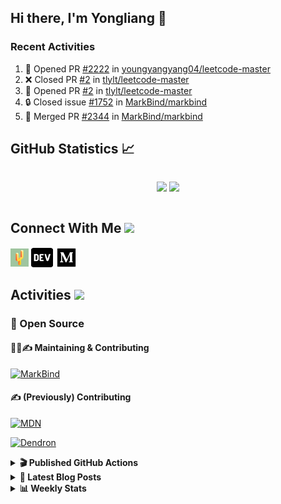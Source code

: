 ## Hi there, I'm Yongliang 👋

### Recent Activities

<!--START_SECTION:activity-->
1. 💪 Opened PR [#2222](https://github.com/youngyangyang04/leetcode-master/pull/2222) in [youngyangyang04/leetcode-master](https://github.com/youngyangyang04/leetcode-master)
2. ❌ Closed PR [#2](https://github.com/tlylt/leetcode-master/pull/2) in [tlylt/leetcode-master](https://github.com/tlylt/leetcode-master)
3. 💪 Opened PR [#2](https://github.com/tlylt/leetcode-master/pull/2) in [tlylt/leetcode-master](https://github.com/tlylt/leetcode-master)
4. 🔒 Closed issue [#1752](https://github.com/MarkBind/markbind/issues/1752) in [MarkBind/markbind](https://github.com/MarkBind/markbind)
5. 🎉 Merged PR [#2344](https://github.com/MarkBind/markbind/pull/2344) in [MarkBind/markbind](https://github.com/MarkBind/markbind)
<!--END_SECTION:activity-->

## GitHub Statistics :chart_with_upwards_trend:
<div align="center">
<div style="display: flex; align-items: center; justify-content: center;">

[![](https://github-readme-stats-tlylt.vercel.app/api?username=tlylt&show_icons=true&theme=tokyonight&hide_border=true&locale=en)](https://github.com/tlylt)
[![](https://github-readme-streak-stats.herokuapp.com/?user=tlylt&theme=tokyonight&hide_border=true)](https://github.com/tlylt)
</div>
</div>

## Connect With Me <img src="https://media.giphy.com/media/2wh5K5yE3ulp3xgYcG/giphy-downsized.gif" width="30">

<a href="https://www.yongliangliu.com/" target="_blank"><img align="center" src="static/site-icon.png" alt="yongliangliu.com" height="29" width="29" /></a>
<a href="https://dev.to/tlylt" target="_blank"><img align="center" src="static/dev-badge.svg" alt="dev.to/tlylt" height="35" width="35" /></a>
<a href="https://tlylt.medium.com" target="_blank"><img align="center" src="static/medium.png" alt="tlylt.medium.com" height="35" width="35" /></a>

## Activities <img src="https://media.giphy.com/media/WUlplcMpOCEmTGBtBW/giphy.gif" width="30">

### 🔭 Open Source

#### 👷‍♂️✍️ Maintaining & Contributing
[![MarkBind](https://github-readme-stats-tlylt.vercel.app/api/pin/?username=markbind&repo=markbind)](https://github.com/MarkBind/markbind)

#### ✍️ (Previously) Contributing
[![MDN](https://github-readme-stats-tlylt.vercel.app/api/pin/?username=mdn&repo=content)](https://github.com/mdn/content/issues?q=is%3Aopen+involves%3A%40me+sort%3Aupdated-desc)

[![Dendron](https://github-readme-stats-tlylt.vercel.app/api/pin/?username=dendronhq&repo=dendron)](https://github.com/dendronhq/dendron/issues?q=is%3Aopen+involves%3A%40me+sort%3Aupdated-desc)

<details>
<summary> <b>🎬 Published GitHub Actions </b> </summary>

[![install-graphviz](https://github-readme-stats-tlylt.vercel.app/api/pin/?username=tlylt&repo=install-graphviz)](https://github.com/tlylt/install-graphviz)

[![reposense-action](https://github-readme-stats-tlylt.vercel.app/api/pin/?username=tlylt&repo=reposense-action)](https://github.com/tlylt/reposense-action)

[![markbin-action](https://github-readme-stats-tlylt.vercel.app/api/pin/?username=markbind&repo=markbind-action)](https://github.com/MarkBind/markbind-action)

</details>

<details>
<summary> <b>📕 Latest Blog Posts</b> </summary>

<!-- BLOG-POST-LIST:START -->
- [Deploy a ChatGPT API Server in no time](https://www.yongliangliu.com/blog/chatgpt-nextjs-server/)
- [Creating a regex-based Markdown parser in TypeScript](https://www.yongliangliu.com/blog/rmark/)
- [Create VSCode Snippets for Markdown Blog Workflows](https://www.yongliangliu.com/blog/vscode-snippets/)
- [Brag Doc 2023](https://www.yongliangliu.com/blog/brag-doc-2023/)
- [My Journey into Open Source](https://www.yongliangliu.com/blog/my-journey-into-open-source/)
<!-- BLOG-POST-LIST:END -->

</details>

<details>
<summary> <b>📊 Weekly Stats</b> </summary>

<!--START_SECTION:waka-->
![Code Time](http://img.shields.io/badge/Code%20Time-1%2C101%20hrs%204%20mins-blue)

**🐱 My GitHub Data** 

> 📦 641.2 kB Used in GitHub's Storage 
 > 
> 🏆 1,354 Contributions in the Year 2023
 > 
> 🚫 Not Opted to Hire
 > 
> 📜 174 Public Repositories 
 > 
> 🔑 40 Private Repositories 
 > 
**I'm an Early 🐤** 

```text
🌞 Morning                3871 commits        ███████░░░░░░░░░░░░░░░░░░   29.30 % 
🌆 Daytime                3553 commits        ███████░░░░░░░░░░░░░░░░░░   26.90 % 
🌃 Evening                4902 commits        █████████░░░░░░░░░░░░░░░░   37.11 % 
🌙 Night                  884 commits         ██░░░░░░░░░░░░░░░░░░░░░░░   06.69 % 
```
📅 **I'm Most Productive on Wednesday** 

```text
Monday                   1728 commits        ███░░░░░░░░░░░░░░░░░░░░░░   13.08 % 
Tuesday                  1915 commits        ████░░░░░░░░░░░░░░░░░░░░░   14.50 % 
Wednesday                2142 commits        ████░░░░░░░░░░░░░░░░░░░░░   16.21 % 
Thursday                 1666 commits        ███░░░░░░░░░░░░░░░░░░░░░░   12.61 % 
Friday                   1693 commits        ███░░░░░░░░░░░░░░░░░░░░░░   12.82 % 
Saturday                 2013 commits        ████░░░░░░░░░░░░░░░░░░░░░   15.24 % 
Sunday                   2053 commits        ████░░░░░░░░░░░░░░░░░░░░░   15.54 % 
```


📊 **This Week I Spent My Time On** 

```text
🕑︎ Time Zone: Asia/Singapore

💬 Programming Languages: 
Markdown                 2 hrs 14 mins       ████████████████████░░░░░   82.00 % 
Python                   24 mins             ████░░░░░░░░░░░░░░░░░░░░░   15.08 % 
Text                     1 min               ░░░░░░░░░░░░░░░░░░░░░░░░░   01.17 % 
YAML                     0 secs              ░░░░░░░░░░░░░░░░░░░░░░░░░   00.57 % 
INI                      0 secs              ░░░░░░░░░░░░░░░░░░░░░░░░░   00.37 % 
```


 Last Updated on 11/08/2023 00:42:56 UTC
<!--END_SECTION:waka-->

</details>
